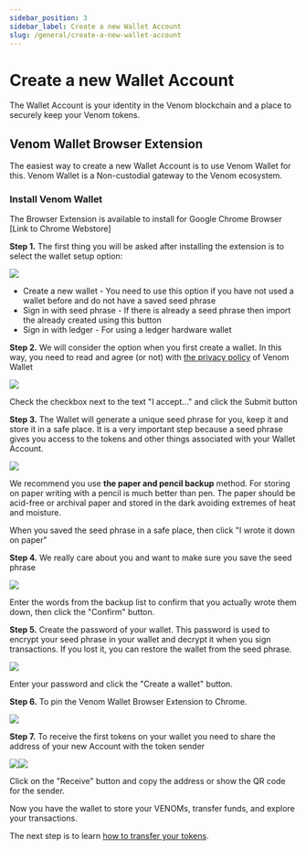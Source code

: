 ```yaml
---
sidebar_position: 3
sidebar_label: Create a new Wallet Account
slug: /general/create-a-new-wallet-account
---
```


# Create a new Wallet Account

The Wallet Account is your identity in the Venom blockchain and a place to securely keep your Venom tokens.

## Venom Wallet Browser Extension <a href="#polkadotjs-browser-extension" id="polkadotjs-browser-extension"></a>

The easiest way to create a new Wallet Account is to use Venom Wallet for this. Venom Wallet is a Non-custodial gateway to the Venom ecosystem.

### Install Venom Wallet

The Browser Extension is available to install for Google Chrome Browser \[Link to Chrome Webstore]

**Step 1.** The first thing you will be asked after installing the extension is to select the wallet setup option:

![](../../../static/img/1.png)

* Create a new wallet - You need to use this option if you have not used a wallet before and do not have a saved seed phrase
* Sign in with seed phrase - If there is already a seed phrase then import the already created using this button
* Sign in with ledger - For using a ledger hardware wallet

**Step 2.** We will consider the option when you first create a wallet. In this way, you need to read and agree (or not) with [the privacy policy](https://venom.foundation/policy.html) of Venom Wallet

![](<../../../static/img/3 (1).png>)

Check the checkbox next to the text "I accept..." and click the Submit button

**Step 3.** The Wallet will generate a unique seed phrase for you, keep it and store it in a safe place. It is a very important step because a seed phrase gives you access to the tokens and other things associated with your Wallet Account.

![](../../../static/img/4.png)

We recommend you use **the paper and pencil backup** method. For storing on paper writing with a pencil is much better than pen. The paper should be acid-free or archival paper and stored in the dark avoiding extremes of heat and moisture.

When you saved the seed phrase in a safe place, then click "I wrote it down on paper"

**Step 4.** We really care about you and want to make sure you save the seed phrase

![](../../../static/img/5.png)

Enter the words from the backup list to confirm that you actually wrote them down, then click the "Confirm" button.

**Step 5.** Create the password of your wallet. This password is used to encrypt your seed phrase in your wallet and decrypt it when you sign transactions. If you lost it, you can restore the wallet from the seed phrase.

![](../../../static/img/6.png)

Enter your password and click the "Create a wallet" button.

**Step 6.** To pin the Venom Wallet Browser Extension to Chrome.

![](<../../../static/img/1 (1).png>)

**Step 7.** To receive the first tokens on your wallet you need to share the address of your new Account with the token sender

![](../../../static/img/7.png)![](../../../static/img/8.png)

Click on the "Receive" button and copy the address or show the QR code for the sender.

Now you have the wallet to store your VENOMs, transfer funds, and explore your transactions.

The next step is to learn [how to transfer your tokens](04-balance-transfers.md).
